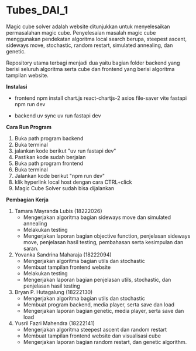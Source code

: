# Tubes_DAI_1
Magic cube solver adalah website ditunjukkan untuk menyelesaikan permasalahan magic cube. Penyelesaian masalah magic cube menggunakan pendekatan algoritma local search berupa, steepest ascent, sideways move, stochastic, random restart, simulated annealing, dan genetic. 

Repository utama terbagi menjadi dua yaitu bagian folder backend yang berisi seluruh algoritma serta cube dan frontend yang berisi algoritma tampilan website.

**Instalasi**
- frontend
npm install chart.js react-chartjs-2 axios file-saver vite fastapi
npm run dev

- backend
uv sync
uv run fastapi dev

**Cara Run Program**
1. Buka path program backend
2. Buka terminal
3. jalankan kode berikut "uv run fastapi dev"
4. Pastikan kode sudah berjalan
5. Buka path program frontend
6. Buka terminal
7. Jalankan kode berikut "npm run dev"
8. klik hyperlink local host dengan cara CTRL+click
9. Magic Cube Solver sudah bisa dijalankan

**Pembagian Kerja**
1. Tamara Mayranda Lubis (18222026)
   - Mengerjakan algoritma bagian sideways move dan simulated annealing
   - Melakukan testing
   - Mengerjakan laporan bagian objective function, penjelasan sideways move, penjelasan hasil testing, pembahasan serta kesimpulan dan saran.
2. Yovanka Sandrina Maharaja (18222094)
   - Mengerjakan algoritma bagian utils dan stochastic
   - Membuat tampilan frontend website
   - Melakukan testing
   - Mengerjakan laporan bagian penjelasan utils, stochastic, dan penjelasan hasil testing
3. Bryan P. Hutagalung (18222130)
   - Mengerjakan algoritma bagian utils dan stochastic
   - Membuat program backend, media player, serta save dan load
   - Mengerjakan laporan bagian genetic, media player, serta save dan load
4. Yusril Fazri Mahendra (18222141)
   - Mengerjakan algoritma steepest ascent dan random restart
   - Membuat tampilan frontend website dan visualisasi cube
   - Mengerjakan laporan bagian random restart, dan genetic algorithm.





